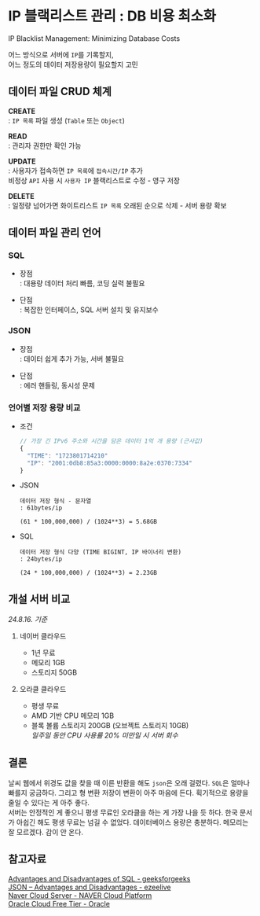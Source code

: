 # IP 블랙리스트 관리 : DB 비용 최소화
IP Blacklist Management: Minimizing Database Costs

어느 방식으로 서버에 `IP`를 기록할지,   
어느 정도의 데이터 저장용량이 필요할지 고민    

## 데이터 파일 CRUD 체계
**CREATE**      
: `IP 목록` 파일 생성 (`Table` 또는 `Object`)

**READ**    
: 관리자 권한만 확인 가능    

**UPDATE**    
: 사용자가 접속하면 `IP 목록`에 `접속시간/IP` 추가       
비정상 `API` 사용 시 `사용자 IP` 블랙리스트로 수정 - 영구 저장

**DELETE**    
: 일정량 넘어가면 화이트리스트 `IP 목록` 오래된 순으로 삭제 - 서버 용량 확보

## 데이터 파일 관리 언어
### SQL
- 장점    
: 대용량 데이터 처리 빠름, 코딩 실력 불필요     

- 단점    
: 복잡한 인터페이스, SQL 서버 설치 및 유지보수

### JSON
- 장점    
: 데이터 쉽게 추가 가능, 서버 불필요 

- 단점    
: 에러 핸들링, 동시성 문제

### 언어별 저장 용량 비교
- 조건
  ```javascript
  // 가장 긴 IPv6 주소와 시간을 담은 데이터 1억 개 용량 (근사값)
  {
    "TIME": "1723801714210"
    "IP": "2001:0db8:85a3:0000:0000:8a2e:0370:7334"
  }
  ```
- JSON    
  ```
  데이터 저장 형식 - 문자열
  : 61bytes/ip

  (61 * 100,000,000) / (1024**3) = 5.68GB
  ```

- SQL
  ```
  데이터 저장 형식 다양 (TIME BIGINT, IP 바이너리 변환)
  : 24bytes/ip   

  (24 * 100,000,000) / (1024**3) = 2.23GB 
  ```   

## 개설 서버 비교
*24.8.16. 기준*

1. 네이버 클라우드    
    - 1년 무료 
    - 메모리 1GB 
    - 스토리지 50GB 

2. 오라클 클라우드    
    - 평생 무료 
    - AMD 기반 CPU 메모리 1GB 
    - 블록 볼륨 스토리지 200GB (오브젝트 스토리지 10GB)   
    *일주일 동안 CPU 사용률 20% 미만일 시 서버 회수*

## 결론
날씨 웹에서 위경도 값을 찾을 때 이른 반환을 해도 `json`은 오래 걸렸다. `SQL`은 얼마나 빠를지 궁금하다. 그리고 형 변환 저장이 변환이 아주 마음에 든다. 획기적으로 용량을 줄일 수 있다는 게 아주 좋다.   
서버는 안정적인 게 좋으니 평생 무료인 오라클을 하는 게 가장 나을 듯 하다. 한국 문서가 아쉽긴 해도 평생 무료는 넘길 수 없었다. 데이터베이스 용량은 충분하다. 메모리는 잘 모르겠다. 감이 안 온다.   

## 참고자료
[Advantages and Disadvantages of SQL - geeksforgeeks](https://www.geeksforgeeks.org/advantages-and-disadvantages-of-sql/)   
[JSON – Advantages and Disadvantages - ezeelive](https://ezeelive.com/json-advantages-disadvantages/)   
[Naver Cloud Server - NAVER Cloud Platform](https://www.ncloud.com/product/compute/server#pricing)   
[Oracle Cloud Free Tier - Oracle](https://www.oracle.com/kr/cloud/free/#always-free)   